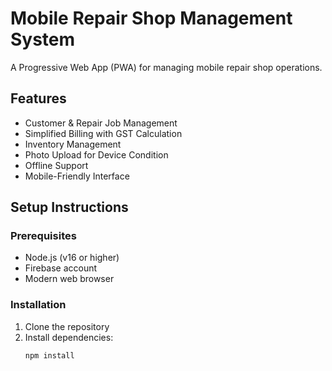 # Mobile Repair Shop Management System

A Progressive Web App (PWA) for managing mobile repair shop operations.

## Features

- Customer & Repair Job Management
- Simplified Billing with GST Calculation
- Inventory Management
- Photo Upload for Device Condition
- Offline Support
- Mobile-Friendly Interface

## Setup Instructions

### Prerequisites
- Node.js (v16 or higher)
- Firebase account
- Modern web browser

### Installation

1. Clone the repository
2. Install dependencies:
   ```bash
   npm install